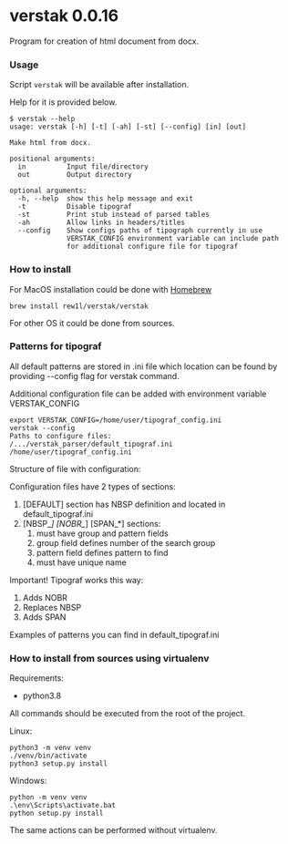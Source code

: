 # verstak 0.0.16
Program for creation of html document from docx.

### Usage
Script `verstak` will be available after installation.

Help for it is provided below. 
```
$ verstak --help
usage: verstak [-h] [-t] [-ah] [-st] [--config] [in] [out]

Make html from docx.

positional arguments:
  in          Input file/directory
  out         Output directory

optional arguments:
  -h, --help  show this help message and exit
  -t          Disable tipograf
  -st         Print stub instead of parsed tables
  -ah         Allow links in headers/titles
  --config    Show configs paths of tipograph currently in use
              VERSTAK_CONFIG environment variable can include path
              for additional configure file for tipograf
```

### How to install
For MacOS installation could be done with [Homebrew](https://brew.sh/)
```shell script
brew install rew1l/verstak/verstak
```
For other OS it could be done from sources.

### Patterns for tipograf
All default patterns are stored in .ini file which location
can be found by providing --config flag for verstak command.

Additional configuration file can be added with environment
variable VERSTAK_CONFIG
```
export VERSTAK_CONFIG=/home/user/tipograf_config.ini
verstak --config
Paths to configure files:
/.../verstak_parser/default_tipograf.ini
/home/user/tipograf_config.ini
```
Structure of file with configuration:

Configuration files have 2 types of sections:
1. [DEFAULT] section has NBSP definition and located
in default_tipograf.ini
2. [NBSP_*] [NOBR_*] [SPAN_*] sections:
    1. must have group and pattern fields
    2. group field defines number of the search group
    3. pattern field defines pattern to find
    4. must have unique name

Important! Tipograf works this way:
1. Adds NOBR
2. Replaces NBSP
3. Adds SPAN

Examples of patterns you can find in default_tipograf.ini 

### How to install from sources using virtualenv

Requirements:
- python3.8

All commands should be executed from the root of the project.

Linux:
```
python3 -m venv venv
./venv/bin/activate
python3 setup.py install
```

Windows:
```
python -m venv venv
.\env\Scripts\activate.bat
python setup.py install
```

The same actions can be performed without virtualenv.
